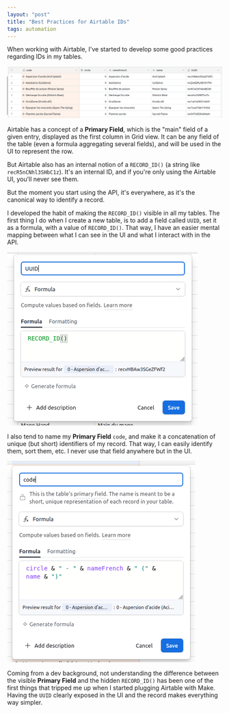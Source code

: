 ```yaml
---
layout: "post"
title: "Best Practices for Airtable IDs"
tags: automation
---
```


When working with Airtable, I've started to develop some good practices regarding IDs in my tables.

![](app/img/files/2025-01-02-best-practices-airtable-ids/01-de52e8e57c.png)

Airtable has a concept of a **Primary Field**, which is the "main" field of a given entry, displayed as the first column in Grid view. It can be any field of the table (even a formula aggregating several fields), and will be used in the UI to represent the row.

But Airtable also has an internal notion of a `RECORD_ID()` (a string like `recR5nCNhl3SHbC1z`). It's an internal ID, and if you're only using the Airtable UI, you'll never see them.

But the moment you start using the API, it's everywhere, as it's the canonical way to identify a record.

I developed the habit of making the `RECORD_ID()` visible in all my tables. The first thing I do when I create a new table, is to add a field called `UUID`, set it as a formula, with a value of `RECORD_ID()`. That way, I have an easier mental mapping between what I can see in the UI and what I interact with in the API.

![](app/img/files/2025-01-02-best-practices-airtable-ids/02-7c68a1210a.png)

I also tend to name my **Primary Field** `code`, and make it a concatenation of unique (but short) identifiers of my record. That way, I can easily identify them, sort them, etc. I never use that field anywhere but in the UI.

![](app/img/files/2025-01-02-best-practices-airtable-ids/03-80e6b771ac.png)

Coming from a dev background, not understanding the difference between the visible **Primary Field** and the hidden `RECORD_ID()` has been one of the first things that tripped me up when I started plugging Airtable with Make. Having the `UUID` clearly exposed in the UI and the record makes everything way simpler.